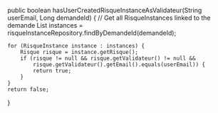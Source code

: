 public boolean hasUserCreatedRisqueInstanceAsValidateur(String userEmail, Long demandeId) {
    // Get all RisqueInstances linked to the demande
    List<RisqueInstance> instances = risqueInstanceRepository.findByDemandeId(demandeId);

    for (RisqueInstance instance : instances) {
        Risque risque = instance.getRisque();
        if (risque != null && risque.getValidateur() != null &&
            risque.getValidateur().getEmail().equals(userEmail)) {
            return true;
        }
    }
    return false;
}

